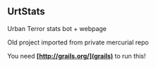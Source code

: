 UrtStats
-

Urban Terror stats bot + webpage  

Old project imported from private mercurial repo


You need <b>[http://grails.org/](grails)</b> to run this!
